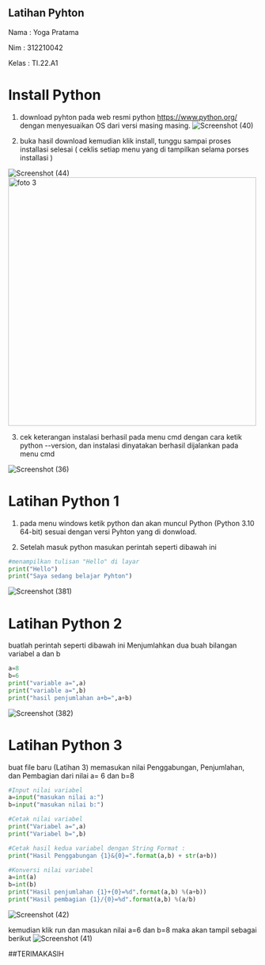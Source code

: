 ## Latihan Pyhton 
Nama    : Yoga Pratama

Nim     : 312210042

Kelas   : TI.22.A1

# Install Python
1. download pyhton pada web resmi python https://www.python.org/ dengan menyesuaikan OS dari versi masing masing.
![Screenshot (40)](https://user-images.githubusercontent.com/115678171/197451921-0c583f35-3915-4b06-b0fd-11d335f82708.png)

2. buka hasil download kemudian klik install, tunggu sampai proses installasi selesai ( ceklis setiap menu yang di tampilkan selama porses installasi )

![Screenshot (44)](https://user-images.githubusercontent.com/115678171/197481055-2dfb00bc-f1c2-4cc4-9954-d9eca35c2746.png)
<img width="501" alt="foto 3" src="https://user-images.githubusercontent.com/115473988/197392292-9ce532fc-4788-428e-bf8c-325b45f26b04.png">

3. cek keterangan instalasi berhasil pada menu cmd dengan cara ketik python --version,  dan instalasi dinyatakan berhasil dijalankan pada menu cmd

![Screenshot (36)](https://user-images.githubusercontent.com/115678171/197453979-71154602-a876-41f6-b784-fa353f702721.png)

# Latihan Python 1
1. pada menu windows ketik python dan akan muncul Python (Python 3.10 64-bit) sesuai dengan versi Pyhton yang di donwload.

2. Setelah masuk python masukan perintah seperti dibawah ini  

```python
#menampilkan tulisan "Hello" di layar
print("Hello")
print("Saya sedang belajar Pyhton")
````


![Screenshot (381)](https://user-images.githubusercontent.com/115678171/197455165-a1c75569-433e-44c4-a11b-3e365f97e07e.png)

# Latihan Python 2
buatlah perintah seperti dibawah ini
Menjumlahkan dua buah bilangan variabel a dan b

```python
a=8
b=6
print("variable a=",a)
print("variable a=",b)
print("hasil penjumlahan a+b=",a+b)
```
![Screenshot (382)](https://user-images.githubusercontent.com/115678171/197455753-b5174e43-3021-45cc-a313-9a56a0a4e76f.png)



# Latihan Python 3
buat file baru (Latihan 3)
memasukan nilai Penggabungan, Penjumlahan, dan Pembagian dari nilai a= 6 dan b=8
```python
#Input nilai variabel
a=input("masukan nilai a:")
b=input("masukan nilai b:")

#Cetak nilai variabel
print("Variabel a=",a)
print("Variabel b=",b)

#Cetak hasil kedua variabel dengan String Format :
print("Hasil Penggabungan {1}&{0}=".format(a,b) + str(a+b))

#Konversi nilai variabel
a=int(a)
b=int(b)
print("Hasil penjumlahan {1}+{0}=%d".format(a,b) %(a+b))
print("Hasil pembagian {1}/{0}=%d".format(a,b) %(a/b)
```
![Screenshot (42)](https://user-images.githubusercontent.com/115678171/197456894-cc0279d8-de83-485b-985d-114a547b5160.png)

kemudian klik run dan masukan nilai a=6 dan b=8 maka akan tampil sebagai berikut
![Screenshot (41)](https://user-images.githubusercontent.com/115678171/197457034-ba7a23a2-a922-4fab-9513-a93bcc4f73cd.png)


##TERIMAKASIH
